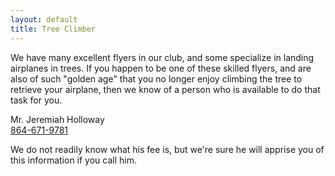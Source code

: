 ```yaml
---
layout: default
title: Tree Climber
---
```

We have many excellent flyers in our club, and some specialize in landing
airplanes in trees. If you happen to be one of these skilled flyers, and are
also of such "golden age" that you no longer enjoy climbing the tree to retrieve
your airplane, then we know of a person who is available to do that task for
you.

Mr. Jeremiah Holloway  
[864-671-9781](tel:+18646719781)

We do not readily know what his fee is, but we're sure he will apprise you of
this information if you call him.
